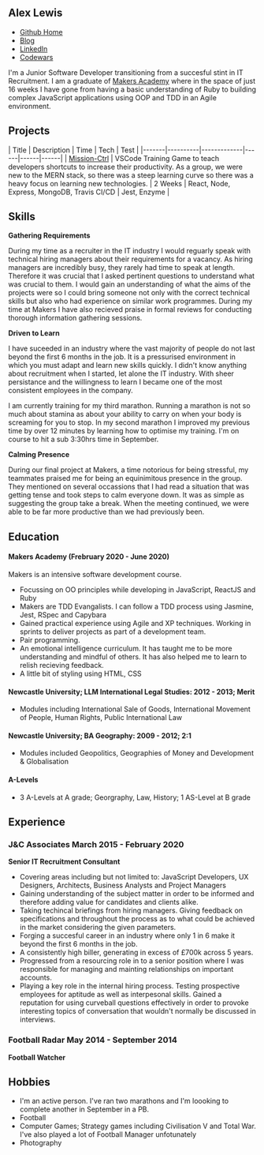 ## Alex Lewis

- [Github Home](https://github.com/AlexLewis10)
- [Blog](https://medium.com/@alexlewis374) 
- [LinkedIn](https://www.linkedin.com/in/alex-lewis-022761a8/)
- [Codewars](https://www.codewars.com/users/ALJALE)

I'm a Junior Software Developer transitioning from a succesful stint in IT Recruitment. I am a graduate of [Makers Academy](https://makers.tech/) where in the space of just 16 weeks I have gone from having a basic understanding of Ruby to building complex JavaScript applications using OOP and TDD in an Agile environment.

## Projects

| Title | Description | Time | Tech | Test |
|-------|----------|-------------|------|------|------|
| [Mission-Ctrl](https://github.com/AlexLewis10/mission-ctrl) | VSCode Training Game to teach developers shortcuts to increase their productivity. As a group, we were new to the MERN stack, so there was a steep learning curve so there was a heavy focus on learning new technologies.  | 2 Weeks | React, Node, Express, MongoDB, Travis CI/CD | Jest, Enzyme |


## Skills

**Gathering Requirements**

During my time as a recruiter in the IT industry I would reguarly speak with technical hiring managers about their requirements for a vacancy. As hiring managers are incredibly busy, they rarely had time to speak at length. Therefore it was crucial that I asked pertinent questions to understand what was crucial to them. I would gain an understanding of what the aims of the projects were so I could bring someone not only with the correct technical skills but also who had experience on similar work programmes. During my time at Makers I have also recieved praise in formal reviews for conducting thorough information gathering sessions.

**Driven to Learn**

I have suceeded in an industry where the vast majority of people do not last beyond the first 6 months in the job. It is a pressurised environment in which you must adapt and learn new skills quickly.  I didn't know anything about recruitment when I started, let alone the IT industry. With sheer persistance and the willingness to learn I became one of the most consistent employees in the company.

I am currently training for my third marathon. Running a marathon is not so much about stamina as about your ability to carry on when your body is screaming for you to stop. In my second marathon I improved my previous time by over 12 minutes by learning how to optimise my training. I'm on course to hit a sub 3:30hrs time in September.

**Calming Presence**

During our final project at Makers, a time notorious for being stressful, my teammates praised me for being an equinimitous presence in the group. They mentioned on several occassions that I had read a situation that was getting tense and took steps to calm everyone down. It was as simple as suggesting the group take a break. When the meeting continued, we were able to be far more productive than we had previously been. 


## Education

#### Makers Academy (Frebruary 2020 - June 2020)
Makers is an intensive software development course. 
- Focussing on OO principles while developing in JavaScript, ReactJS and Ruby
- Makers are TDD Evangalists. I can follow a TDD process using Jasmine, Jest, RSpec and Capybara 
- Gained practical experience using Agile and XP techniques. Working in sprints to deliver projects as part of a development team. 
- Pair programming.
- An emotional intelligence curriculum. It has taught me to be more understanding and mindful of others. It has also helped me to learn to relish recieving feedback.
- A little bit of styling using HTML, CSS

#### Newcastle University; LLM International Legal Studies: 2012 - 2013; Merit

- Modules including International Sale of Goods, International Movement of People, Human Rights, Public International Law

#### Newcastle University; BA Geography: 2009 - 2012; 2:1

- Modules included Geopolitics, Geographies of Money and Development & Globalisation

#### A-Levels

- 3 A-Levels at A grade; Georgraphy, Law, History; 1 AS-Level at B grade

## Experience

### J&C Associates March 2015 - February 2020 
**Senior IT Recruitment Consultant**
- Covering areas including but not limited to: JavaScript Developers, UX Designers, Architects, Business Analysts     and Project Managers
- Gaining understanding of the subject matter in order to be informed and therefore adding value for candidates and clients alike.
- Taking techincal briefings from hiring managers. Giving feedback on specifications and throughout the process as to what could be achieved in the market considering the given parameters.
- Forging a succesful career in an industry where only 1 in 6 make it beyond the first 6 months in the job.
- A consistently high biller, generating in excess of £700k across 5 years.
- Progressed from a resourcing role in to a senior position where I was responsible for managing and mainting relationships on important accounts.
- Playing a key role in the internal hiring process. Testing prospective employees for aptitude as well as      interpesonal skills. Gained a reputation for using curveball questions effectively in order to provoke       interesting topics of conversation that wouldn't normally be discussed in interviews.

### Football Radar May 2014 - September 2014   
**Football Watcher**

## Hobbies

- I'm an active person. I've ran two marathons and I'm loooking to complete another in September in a PB.
- Football
- Computer Games; Strategy games including Civilisation V and Total War. I've also played a lot of Football Manager   unfotunately
- Photography
